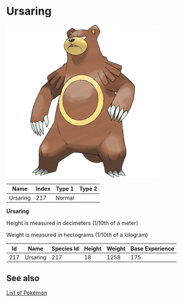 # Ursaring


![Ursaring](images/217.png)

| **Name** | **Index** | **Type 1** | **Type 2** |
|----|----|----|----|
| Ursaring | 217 | Normal  |  |

**Ursaring** 


Height is measured in decimeters (1/10th of a meter)

Weight is measured in hectograms (1/10th of a kilogram)

| **Id** | **Name** | **Species Id** | **Height** | **Weight** | **Base Experience** |
|--------|----------|----------------|------------|------------|---------------------|
| 217 | Ursaring | 217 | 18 | 1258 | 175 |


## See also

[List of Pokémon](../pokemon.md)
